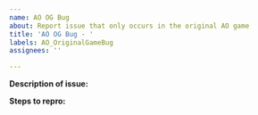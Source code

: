 ```yaml
---
name: AO OG Bug
about: Report issue that only occurs in the original AO game
title: 'AO OG Bug - '
labels: AO_OriginalGameBug
assignees: ''

---
```


**Description of issue:** 

**Steps to repro:** 
